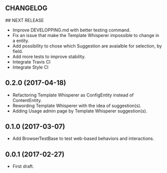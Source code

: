 CHANGELOG
---------

## NEXT RELEASE
 - Improve DEVELOPPING.md with better testing command.
 - Fix an issue that make the Template Whisperer impossible to change in a entity.
 - Add possibility to chose which Suggestion are avaialble for selection, by field.
 - Add more tests to improve stability.
 - Integrate Travis CI
 - Integrate Style CI

## 0.2.0 (2017-04-18)
 - Refactoring Template Whisperer as ConfigEntity instead of ContentEntity.
 - Rewording Template Whisperer with the idea of suggestion(s).
 - Adding Usage admin page by Template Whisperer suggestion(s).

## 0.1.0 (2017-03-07)
 - Add BrowserTestBase to test web-based behaviors and interactions.

## 0.0.1 (2017-02-27)
 - First draft.
